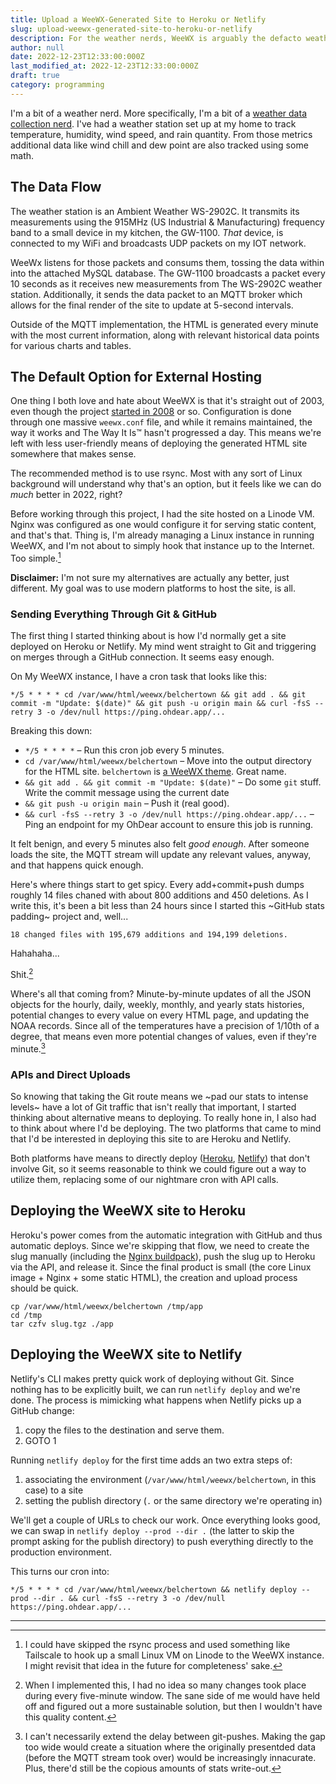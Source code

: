 ```yaml
---
title: Upload a WeeWX-Generated Site to Heroku or Netlify
slug: upload-weewx-generated-site-to-heroku-or-netlify
description: For the weather nerds, WeeWX is arguably the defacto weather Web site generator. Here's how to upload the generated content to Heroku and Netlify.
author: null
date: 2022-12-23T12:33:00:000Z
last_modified_at: 2022-12-23T12:33:00:000Z
draft: true
category: programming
---
```


I'm a bit of a weather nerd. More specifically, I'm a bit of a [weather data collection nerd](https://leahillwx.org). I've had a weather station set up at my home to track temperature, humidity, wind speed, and rain quantity. From those metrics additional data like wind chill and dew point are also tracked using some math.

## The Data Flow

The weather station is an Ambient Weather WS-2902C. It transmits its measurements using the 915MHz (US Industrial & Manufacturing) frequency band to a small device in my kitchen, the GW-1100. _That_ device, is connected to my WiFi and broadcasts UDP packets on my IOT network.

WeeWx listens for those packets and consums them, tossing the data within into the attached MySQL database. The GW-1100 broadcasts a packet every 10 seconds as it receives new measurements from The WS-2902C weather station. Additionally, it sends the data packet to an MQTT broker which allows for the final render of the site to update at 5-second intervals.

Outside of the MQTT implementation, the HTML is generated every minute with the most current information, along with relevant historical data points for various charts and tables.

## The Default Option for External Hosting

One thing I both love and hate about WeeWX is that it's straight out of 2003, even though the project [started in 2008](https://weewx.com/docs/usersguide.htm#about) or so. Configuration is done through one massive `weewx.conf` file, and while it remains maintained, the way it works and The Way It Is™ hasn't progressed a day. This means we're left with less user-friendly means of deploying the generated HTML site somewhere that makes sense.

The recommended method is to use rsync. Most with any sort of Linux background will understand why that's an option, but it feels like we can do _much_ better in 2022, right?

Before working through this project, I had the site hosted on a Linode VM. Nginx was configured as one would configure it for serving static content, and that's that. Thing is, I'm already managing a Linux instance in running WeeWX, and I'm not about to simply hook that instance up to the Internet. Too simple.[^1]

**Disclaimer:** I'm not sure my alternatives are actually any better, just different. My goal was to use modern platforms to host the site, is all.

### Sending Everything Through Git & GitHub

The first thing I started thinking about is how I'd normally get a site deployed on Heroku or Netlify. My mind went straight to Git and triggering on merges through a GitHub connection. It seems easy enough.

On My WeeWX instance, I have a cron task that looks like this:

```
*/5 * * * * cd /var/www/html/weewx/belchertown && git add . && git commit -m "Update: $(date)" && git push -u origin main && curl -fsS --retry 3 -o /dev/null https://ping.ohdear.app/...
```

Breaking this down:

* `*/5 * * * *` – Run this cron job every 5 minutes.
* `cd /var/www/html/weewx/belchertown` – Move into the output directory for the HTML site. `belchertown` is [a WeeWX theme](https://github.com/poblabs/weewx-belchertown). Great name.
* `&& git add . && git commit -m "Update: $(date)"` – Do some `git` stuff. Write the commit message using the current date
* `&& git push -u origin main` – Push it (real good).
* `&& curl -fsS --retry 3 -o /dev/null https://ping.ohdear.app/...` – Ping an endpoint for my OhDear account to ensure this job is running.

It felt benign, and every 5 minutes also felt _good enough_. After someone loads the site, the MQTT stream will update any relevant values, anyway, and that happens quick enough.

Here's where things start to get spicy. Every add+commit+push dumps roughly 14 files chaned with about 800 additions and 450 deletions. As I write this, it's been a bit less than 24 hours since I started this ~GitHub stats padding~ project and, well...

```
18 changed files with 195,679 additions and 194,199 deletions.
```

Hahahaha... 

Shit.[^2]

Where's all that coming from? Minute-by-minute updates of all the JSON objects for the hourly, daily, weekly, monthly, and yearly stats histories, potential changes to every value on every HTML page, and updating the NOAA records. Since all of the temperatures have a precision of 1/10th of a degree, that means even more potential changes of values, even if they're minute.[^3]

### APIs and Direct Uploads

So knowing that taking the Git route means we ~pad our stats to intense levels~ have a lot of Git traffic that isn't really that important, I started thinking about alternative means to deploying. To really hone in, I also had to think about where I'd be deploying. The two platforms that came to mind that I'd be interested in deploying this site to are Heroku and Netlify. 

Both platforms have means to directly deploy ([Heroku](https://devcenter.heroku.com/articles/platform-api-deploying-slugs), [Netlify](https://docs.netlify.com/site-deploys/create-deploys/#netlify-cli)) that don't involve Git, so it seems reasonable to think we could figure out a way to utilize them, replacing some of our nightmare cron with API calls.

## Deploying the WeeWX site to Heroku

Heroku's power comes from the automatic integration with GitHub and thus automatic deploys. Since we're skipping that flow, we need to create the slug manually (including the [Nginx buildpack](https://elements.heroku.com/buildpacks/heroku/heroku-buildpack-nginx)), push the slug up to Heroku via the API, and release it. Since the final product is small (the core Linux image + Nginx + some static HTML), the creation and upload process should be quick.

```
cp /var/www/html/weewx/belchertown /tmp/app
cd /tmp
tar czfv slug.tgz ./app

```

## Deploying the WeeWX site to Netlify

Netlify's CLI makes pretty quick work of deploying without Git. Since nothing has to be explicitly built, we can run `netlify deploy` and we're done. The process is mimicking what happens when Netlify picks up a GitHub change: 

1. copy the files to the destination and serve them.
2. GOTO 1 

Running `netlify deploy` for the first time adds an two extra steps of:

1. associating the environment (`/var/www/html/weewx/belchertown`, in this case) to a site
2. setting the publish directory (`.` or the same directory we're operating in)

We'll get a couple of URLs to check our work. Once everything looks good, we can swap in `netlify deploy --prod --dir .` (the latter to skip the prompt asking for the publish directory) to push everything directly to the production environment.

This turns our cron into:

```
*/5 * * * * cd /var/www/html/weewx/belchertown && netlify deploy --prod --dir . && curl -fsS --retry 3 -o /dev/null https://ping.ohdear.app/...
```

---

[^1]: I could have skipped the rsync process and used something like Tailscale to hook up a small Linux VM on Linode to the WeeWX instance. I might revisit that idea in the future for completeness' sake.
[^2]: When I implemented this, I had no idea so many changes took place during every five-minute window. The sane side of me would have held off and figured out a more sustainable solution, but then I wouldn't have this quality content.
[^3]: I can't necessarily extend the delay between git-pushes. Making the gap too wide would create a situation where the originally presentded data (before the MQTT stream took over) would be increasingly innacurate. Plus, there'd still be the copious amounts of stats write-out.